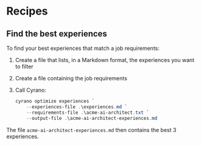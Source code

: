 # Recipes

## Find the best experiences

To find your best experiences that match a job requirements:

1. Create a file that lists, in a Markdown format, the experiences you want to filter
1. Create a file containing the job requirements
1. Call Cyrano:

    ```powershell
    cyrano optimize experiences `
        --experiences-file .\experiences.md `
        --requirements-file .\acme-ai-architect.txt `
        --output-file .\acme-ai-architect-experiences.md
    ```

The file `acme-ai-architect-experiences.md` then contains the best 3 experiences.
